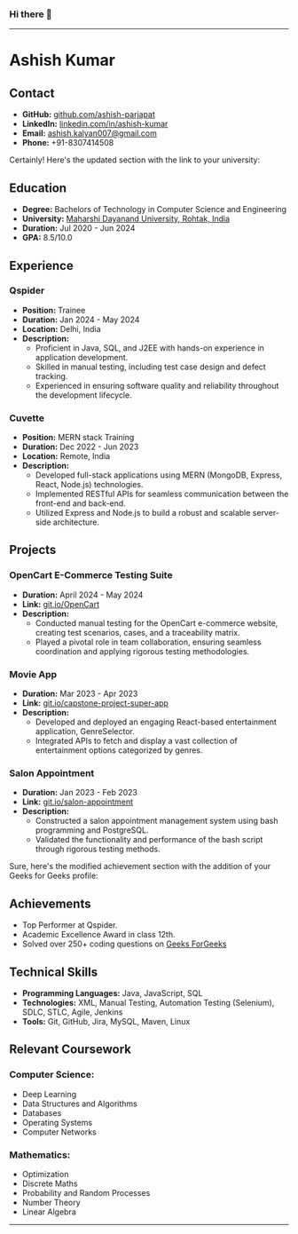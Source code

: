 ### Hi there 👋




---

# Ashish Kumar

## Contact
- **GitHub:** [github.com/ashish-parjapat](https://github.com/ashish-parjapat)
- **LinkedIn:** [linkedin.com/in/ashish-kumar](https://linkedin.com/in//ashish-kumar-6a2a0419b/)
- **Email:** ashish.kalyan007@gmail.com
- **Phone:** +91-8307414508

Certainly! Here's the updated section with the link to your university:

## Education
- **Degree:** Bachelors of Technology in Computer Science and Engineering
- **University:** [Maharshi Dayanand University, Rohtak, India](https://www.mdu.ac.in/)
- **Duration:** Jul 2020 - Jun 2024
- **GPA:** 8.5/10.0

## Experience
### Qspider
- **Position:** Trainee
- **Duration:** Jan 2024 - May 2024
- **Location:** Delhi, India
- **Description:**
  - Proficient in Java, SQL, and J2EE with hands-on experience in application development.
  - Skilled in manual testing, including test case design and defect tracking.
  - Experienced in ensuring software quality and reliability throughout the development lifecycle.

### Cuvette
- **Position:** MERN stack Training
- **Duration:** Dec 2022 - Jun 2023
- **Location:** Remote, India
- **Description:**
  - Developed full-stack applications using MERN (MongoDB, Express, React, Node.js) technologies.
  - Implemented RESTful APIs for seamless communication between the front-end and back-end.
  - Utilized Express and Node.js to build a robust and scalable server-side architecture.

## Projects
### OpenCart E-Commerce Testing Suite
- **Duration:** April 2024 - May 2024
- **Link:** [git.io/OpenCart](https://github.com/ashish-parjapat/OpenCart-TestCases)
- **Description:**
  - Conducted manual testing for the OpenCart e-commerce website, creating test scenarios, cases, and a traceability matrix.
  - Played a pivotal role in team collaboration, ensuring seamless coordination and applying rigorous testing methodologies.
  
### Movie App
- **Duration:** Mar 2023 - Apr 2023
- **Link:** [git.io/capstone-project-super-app](https://github.com/ashish-parjapat/capstone-project-super-app)
- **Description:**
  - Developed and deployed an engaging React-based entertainment application, GenreSelector.
  - Integrated APIs to fetch and display a vast collection of entertainment options categorized by genres.
  
### Salon Appointment
- **Duration:** Jan 2023 - Feb 2023
- **Link:** [git.io/salon-appointment](https://github.com/ashish-parjapat/salon-appointment)
- **Description:**
  - Constructed a salon appointment management system using bash programming and PostgreSQL.
  - Validated the functionality and performance of the bash script through rigorous testing methods.

Sure, here's the modified achievement section with the addition of your Geeks for Geeks profile:

## Achievements
- Top Performer at Qspider.
- Academic Excellence Award in class 12th.
- Solved over 250+ coding questions on [Geeks ForGeeks](https://www.geeksforgeeks.org/user/ashishkumar591/)

## Technical Skills
- **Programming Languages:** Java, JavaScript, SQL
- **Technologies:** XML, Manual Testing, Automation Testing (Selenium), SDLC, STLC, Agile, Jenkins
- **Tools:** Git, GitHub, Jira, MySQL, Maven, Linux

## Relevant Coursework
### Computer Science:
- Deep Learning
- Data Structures and Algorithms
- Databases
- Operating Systems
- Computer Networks

### Mathematics:
- Optimization
- Discrete Maths
- Probability and Random Processes
- Number Theory
- Linear Algebra

---


